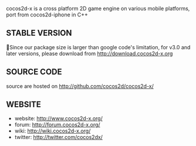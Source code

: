 cocos2d-x is a cross platform 2D game engine on various mobile platforms, port from cocos2d-iphone in C++

## STABLE VERSION ##
Since our package size is larger than google code's limitation, for v3.0 and later versions, please download from http://download.cocos2d-x.org

## SOURCE CODE ##
source are hosted on http://github.com/cocos2d/cocos2d-x/

## WEBSITE ##
  * website: http://www.cocos2d-x.org/
  * forum: http://forum.cocos2d-x.org/
  * wiki: http://wiki.cocos2d-x.org/
  * twitter:  http://twitter.com/cocos2dx/
